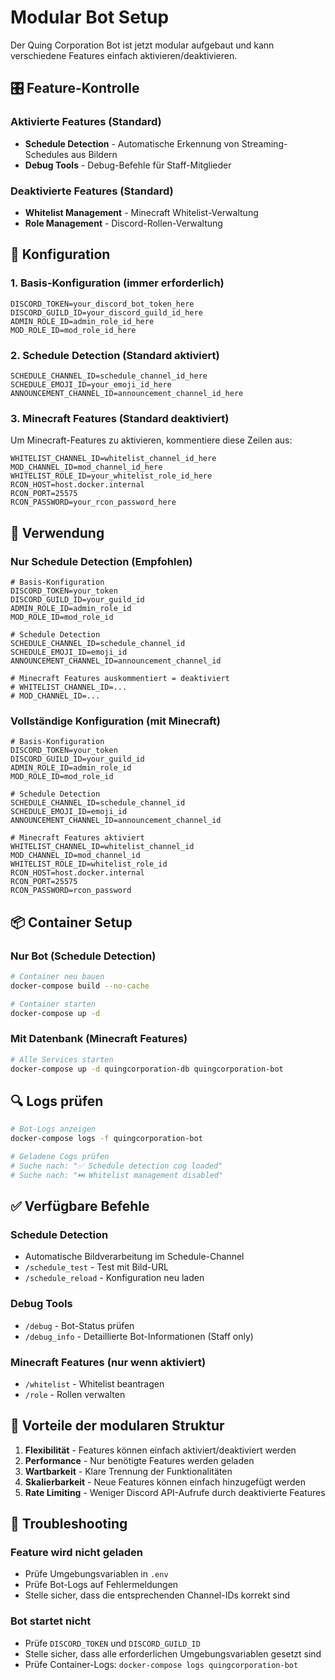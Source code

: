# Modular Bot Setup

Der Quing Corporation Bot ist jetzt modular aufgebaut und kann verschiedene Features einfach aktivieren/deaktivieren.

## 🎛️ Feature-Kontrolle

### Aktivierte Features (Standard)
- **Schedule Detection** - Automatische Erkennung von Streaming-Schedules aus Bildern
- **Debug Tools** - Debug-Befehle für Staff-Mitglieder

### Deaktivierte Features (Standard)
- **Whitelist Management** - Minecraft Whitelist-Verwaltung
- **Role Management** - Discord-Rollen-Verwaltung

## 🔧 Konfiguration

### 1. Basis-Konfiguration (immer erforderlich)
```env
DISCORD_TOKEN=your_discord_bot_token_here
DISCORD_GUILD_ID=your_discord_guild_id_here
ADMIN_ROLE_ID=admin_role_id_here
MOD_ROLE_ID=mod_role_id_here
```

### 2. Schedule Detection (Standard aktiviert)
```env
SCHEDULE_CHANNEL_ID=schedule_channel_id_here
SCHEDULE_EMOJI_ID=your_emoji_id_here
ANNOUNCEMENT_CHANNEL_ID=announcement_channel_id_here
```

### 3. Minecraft Features (Standard deaktiviert)
Um Minecraft-Features zu aktivieren, kommentiere diese Zeilen aus:
```env
WHITELIST_CHANNEL_ID=whitelist_channel_id_here
MOD_CHANNEL_ID=mod_channel_id_here
WHITELIST_ROLE_ID=your_whitelist_role_id_here
RCON_HOST=host.docker.internal
RCON_PORT=25575
RCON_PASSWORD=your_rcon_password_here
```

## 🚀 Verwendung

### Nur Schedule Detection (Empfohlen)
```env
# Basis-Konfiguration
DISCORD_TOKEN=your_token
DISCORD_GUILD_ID=your_guild_id
ADMIN_ROLE_ID=admin_role_id
MOD_ROLE_ID=mod_role_id

# Schedule Detection
SCHEDULE_CHANNEL_ID=schedule_channel_id
SCHEDULE_EMOJI_ID=emoji_id
ANNOUNCEMENT_CHANNEL_ID=announcement_channel_id

# Minecraft Features auskommentiert = deaktiviert
# WHITELIST_CHANNEL_ID=...
# MOD_CHANNEL_ID=...
```

### Vollständige Konfiguration (mit Minecraft)
```env
# Basis-Konfiguration
DISCORD_TOKEN=your_token
DISCORD_GUILD_ID=your_guild_id
ADMIN_ROLE_ID=admin_role_id
MOD_ROLE_ID=mod_role_id

# Schedule Detection
SCHEDULE_CHANNEL_ID=schedule_channel_id
SCHEDULE_EMOJI_ID=emoji_id
ANNOUNCEMENT_CHANNEL_ID=announcement_channel_id

# Minecraft Features aktiviert
WHITELIST_CHANNEL_ID=whitelist_channel_id
MOD_CHANNEL_ID=mod_channel_id
WHITELIST_ROLE_ID=whitelist_role_id
RCON_HOST=host.docker.internal
RCON_PORT=25575
RCON_PASSWORD=rcon_password
```

## 📦 Container Setup

### Nur Bot (Schedule Detection)
```bash
# Container neu bauen
docker-compose build --no-cache

# Container starten
docker-compose up -d
```

### Mit Datenbank (Minecraft Features)
```bash
# Alle Services starten
docker-compose up -d quingcorporation-db quingcorporation-bot
```

## 🔍 Logs prüfen

```bash
# Bot-Logs anzeigen
docker-compose logs -f quingcorporation-bot

# Geladene Cogs prüfen
# Suche nach: "✅ Schedule detection cog loaded"
# Suche nach: "⏭️ Whitelist management disabled"
```

## ✅ Verfügbare Befehle

### Schedule Detection
- Automatische Bildverarbeitung im Schedule-Channel
- `/schedule_test` - Test mit Bild-URL
- `/schedule_reload` - Konfiguration neu laden

### Debug Tools
- `/debug` - Bot-Status prüfen
- `/debug_info` - Detaillierte Bot-Informationen (Staff only)

### Minecraft Features (nur wenn aktiviert)
- `/whitelist` - Whitelist beantragen
- `/role` - Rollen verwalten

## 🎯 Vorteile der modularen Struktur

1. **Flexibilität** - Features können einfach aktiviert/deaktiviert werden
2. **Performance** - Nur benötigte Features werden geladen
3. **Wartbarkeit** - Klare Trennung der Funktionalitäten
4. **Skalierbarkeit** - Neue Features können einfach hinzugefügt werden
5. **Rate Limiting** - Weniger Discord API-Aufrufe durch deaktivierte Features

## 🔧 Troubleshooting

### Feature wird nicht geladen
- Prüfe Umgebungsvariablen in `.env`
- Prüfe Bot-Logs auf Fehlermeldungen
- Stelle sicher, dass die entsprechenden Channel-IDs korrekt sind

### Bot startet nicht
- Prüfe `DISCORD_TOKEN` und `DISCORD_GUILD_ID`
- Stelle sicher, dass alle erforderlichen Umgebungsvariablen gesetzt sind
- Prüfe Container-Logs: `docker-compose logs quingcorporation-bot` 